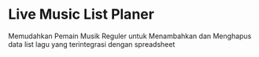 # Live Music List Planer
Memudahkan Pemain Musik Reguler untuk Menambahkan dan Menghapus data list lagu yang terintegrasi dengan spreadsheet
